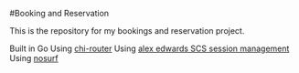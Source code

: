 #Booking and Reservation

This is the repository for my bookings and reservation project.

Built in Go 
Using [chi-router](github.com/go-chi/chi)
Using [alex edwards SCS session management](github.com/alexedwards/scs/v2)
Using [nosurf](github.com/justinas/nosurf)